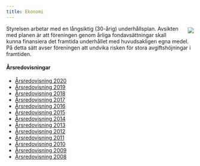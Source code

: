 ```yaml
---
title: Ekonomi
---
```

<img style="float:right; margin:5px 0 5px 15px; max-width: 45%;" src="../user/pages/04.foereningen/01.ekonomi/ekonomi_01.jpg">
Styrelsen arbetar med en långsiktig (30-årig) underhållsplan. Avsikten med planen är att föreningen genom årliga fondavsättningar skall kunna finansiera det framtida underhållet med huvudsakligen egna medel. På detta sätt avser föreningen att undvika  risken för stora avgiftshöjningar i framtiden.

#### Årsredovisningar

- [Årsredovisning 2020](Arsredovisning_2020.pdf)
- [Årsredovisning 2019](Arsredovisning_2019.pdf)
- [Årsredovisning 2018](Arsredovisning_2018.pdf)
- [Årsredovisning 2017](Arsredovisning_2017.pdf)
- [Årsredovisning 2016](Arsredovisning_2016.pdf)
- [Årsredovisning 2015](Arsredovisning_2015.pdf)
- [Årsredovisning 2014](Arsredovisning_2014.pdf)
- [Årsredovisning 2013](Arsredovisning_2013.pdf)
- [Årsredovisning 2012](Arsredovisning_2012.pdf)
- [Årsredovisning 2011](Arsredovisning_2011.pdf)
- [Årsredovisning 2010](Arsredovisning2010.pdf)
- [Årsredovisning 2009](Arsredovisning2009.pdf)
- [Årsredovisning 2008](Arsredovisning2008.pdf)
